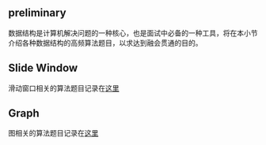 ## preliminary

数据结构是计算机解决问题的一种核心，也是面试中必备的一种工具，将在本小节介绍各种数据结构的高频算法题目，以求达到融会贯通的目的。

## Slide Window

滑动窗口相关的算法题目记录在[这里](slide-window/README.md)

## Graph

图相关的算法题目记录在[这里](graph/README.md)